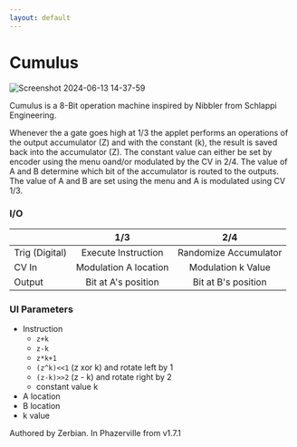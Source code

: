 ```yaml
---
layout: default
---
```

# Cumulus

![Screenshot 2024-06-13 14-37-59](https://github.com/djphazer/O_C-Phazerville/assets/109086194/4edace40-72bf-4203-8d70-90ee6e83169d)

Cumulus is a 8-Bit operation machine inspired by Nibbler from Schlappi Engineering.

Whenever the a gate goes high at 1/3 the applet performs an operations of the output accumulator (Z) and with the constant (k), the result is saved back into the accumulator (Z). The constant value can either be set by encoder using the menu oand/or modulated by the CV in 2/4. The value of A and B determine which bit of the accumulator is routed to the outputs. The value of A and B are set using the menu and A is modulated using CV 1/3.

### I/O

||1/3|2/4|
|---|:-:|:-:|
|Trig (Digital)|Execute Instruction|Randomize Accumulator|
|CV In|Modulation A location|Modulation k Value|
|Output|Bit at A's position|Bit at B's position|

### UI Parameters

- Instruction
	- `z+k`
	- `z-k`
	- `z*k+1`
	- `(z^k)<<1` (z xor k) and rotate left by 1
	- `(z-k)>>2` (z - k) and rotate right by 2
	- constant value k
- A location
- B location
- k value


Authored by Zerbian. In Phazerville from v1.7.1
